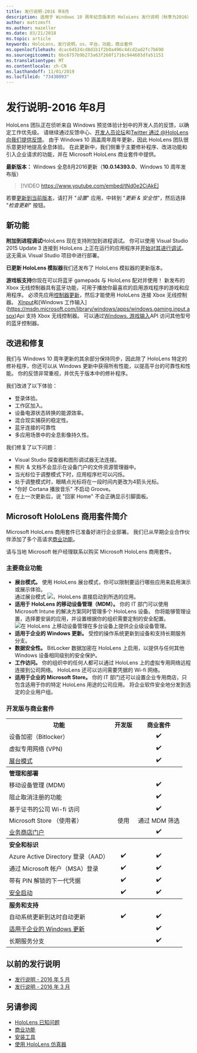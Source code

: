 ```yaml
---
title: 发行说明-2016 年8月
description: 适用于 Windows 10 周年纪念版本的 HoloLens 发行说明（秋季为2016）
author: mattzmsft
ms.author: mazeller
ms.date: 03/21/2018
ms.topic: article
keywords: HoloLens，发行说明，os，平台，功能，商业套件
ms.openlocfilehash: dcac64524cd8d1b1f2b0a496c4dcd2ad2fc7b690
ms.sourcegitcommit: 6bc6757b9b273a63f260f1716c944603dfa51151
ms.translationtype: MT
ms.contentlocale: zh-CN
ms.lasthandoff: 11/01/2019
ms.locfileid: "73438093"
---
```

# <a name="release-notes---august-2016"></a>发行说明-2016 年8月

HoloLens 团队正在侦听来自 Windows 预览体验计划中的开发人员的反馈，以确定工作优先级。 请继续通过反馈中心、[开发人员论坛](https://forums.hololens.com)和[Twitter 通过 @HoloLens](https://twitter.com/hololens)[向我们提供反馈](give-us-feedback.md)。 由于 Windows 10 涵盖周年周年更新，因此 HoloLens 团队很乐意更好地提高全息体验。 在此更新中，我们侧重于主要修补程序、改进功能和引入企业请求的功能，并在 Microsoft HoloLens 商业套件中提供。

**最新版本：** Windows 全息8月2016更新（**10.0.14393.0**、Windows 10 周年发布版）

>[!VIDEO https://www.youtube.com/embed/tNd0e2CiAkE]

若要[更新到当前版本](updating-hololens.md)，请打开 "*设置*" 应用，中转到 "*更新 & 安全性*"，然后选择 "*检查更新*" 按钮。

## <a name="new-features"></a>新功能

**附加到进程调试**HoloLens 现在支持附加到进程调试。 你可以使用 Visual Studio 2015 Update 3 连接到 HoloLens 上正在运行的应用程序并[开始对其进行调试](using-visual-studio.md#debugging-an-installed-or-running-app)。 这无需从 Visual Studio 项目中进行部署。

**已更新 HoloLens 模拟器**我们还发布了 HoloLens 模拟器的更新版本。

**游戏板支持**你现在可以将蓝牙 gamepads 与 HoloLens 配对并使用！ 新发布的 Xbox 无线控制器具有蓝牙功能，可用于播放你最喜欢的启用游戏程序的游戏和应用程序。 必须先应用[控制器更新](https://support.xbox.com/xbox-one/accessories/update-controller-for-stereo-headset-adapter)，然后才能使用 HoloLens 连接 Xbox 无线控制器。 [XInput](https://msdn.microsoft.com/library/windows/desktop/hh405053(v=vs.85).aspx)和[Windows 工作输入](https://msdn.microsoft.com/library/windows/apps/windows.gaming.input.aspx)Api 支持 Xbox 无线控制器。 可以通过[Windows. 游戏输入](https://msdn.microsoft.com/library/windows/apps/windows.gaming.input.aspx)API 访问其他型号的蓝牙控制器。

## <a name="improvements-and-fixes"></a>改进和修复

我们与 Windows 10 周年更新的其余部分保持同步，因此除了 HoloLens 特定的修补程序，你还可以从 Windows 更新中获得所有性能，以提高平台的可靠性和性能。 你的反馈非常重视，并优先于版本中的修补程序。

我们改进了以下体验：
* 登录体验。
* 工作区加入。
* 设备电源状态转换的能源效率。
* 混合现实捕获的稳定性。
* 蓝牙连接的可靠性
* 多应用场景中的全息影像持久性。

我们修复了以下问题：
* Visual Studio 探查器和图形调试器无法连接。
* 照片 & 文档不会显示在设备门户的文件资源管理器中。
* 当光标位于调整模式下时，应用程序栏可以闪烁。
* 处于调整模式时，眼睛点光标将在一段时间内更改为4箭头光标。
* "你好 Cortana 播放音乐" 不启动 Groove。
* 在上一次更新后，说 "回家 Home" 不会正确显示引脚面板。

## <a name="introducing-microsoft-hololens-commercial-suite"></a>Microsoft HoloLens 商用套件简介

Microsoft HoloLens 商用套件已准备好进行企业部署。 我们已从早期企业合作伙伴添加了多个高请求[商业功能](commercial-features.md)。

请与当地 Microsoft 帐户经理联系以购买 Microsoft HoloLens 商用套件。

### <a name="key-commercial-features"></a>主要商业功能 

* **展台模式。** 使用 HoloLens 展台模式，你可以限制要运行哪些应用来启用演示或展示体验。<br>
  通过展台模式 ![，HoloLens 直接启动到所选的应用。](images/201608-kioskmode-400px.png)
* **适用于 HoloLens 的移动设备管理（MDM）。** 你的 IT 部门可以使用 Microsoft Intune 的解决方案同时管理多个 HoloLens 设备。 你将能够管理设置，选择要安装的应用，并设置根据你的组织需要定制的安全配置。<br>
  ![在 HoloLens 上移动设备管理在多台设备上提供企业级设备管理。](images/201608-enterprisemanagement-400px.png)
* **适用于企业的 Windows 更新。** 受控的操作系统更新到设备和支持长期服务分支。
* **数据安全性。** BitLocker 数据加密在 HoloLens 上启用，以提供与任何其他 Windows 设备相同级别的安全保护。
* **工作访问。** 你的组织中的任何人都可以通过 HoloLens 上的虚拟专用网络远程连接到公司网络。 HoloLens 还可以访问需要凭据的 Wi-fi 网络。
* **适用于企业的 Microsoft Store。** 你的 IT 部门还可以设置企业专用商店，只包含适用于你的特定 HoloLens 用途的公司应用。 将企业软件安全地分发到选定的企业用户组。

### <a name="development-edition-vs-commercial-suite"></a>开发版与商业套件

<table>
<tr>
<th>功能</th><th>开发版</th><th>商业套件</th>
</tr><tr>
<td>设备加密（Bitlocker）</td><td></td><td style="text-align: center;">✔️</td>
</tr><tr>
<td>虚拟专用网络 (VPN)</td><td></td><td style="text-align: center;">✔️</td>
</tr><tr>
<td><a href="using-the-windows-device-portal.md#kiosk-mode">展台模式</a></td><td></td><td style="text-align: center;">✔️</td>
</tr><tr>
<th colspan="3" style="text-align: left;"> 管理和部署</th>
</tr><tr>
<td>移动设备管理 (MDM)</td><td style="text-align: center;"></td><td style="text-align: center;">✔️</td>
</tr><tr>
<td>阻止取消注册的功能</td><td></td><td style="text-align: center;">✔️</td>
</tr><tr>
<td>基于证书的公司 Wi-fi 访问</td><td></td><td style="text-align: center;">✔️</td>
</tr><tr>
<td>Microsoft Store （使用者）</td><td style="text-align: center;">使用</td><td style="text-align: center;">通过 MDM 筛选</td>
</tr><tr>
<td><a href="https://technet.microsoft.com/itpro/windows/manage/working-with-line-of-business-apps">业务商店门户</a></td><td></td><td style="text-align: center;">✔️</td>
</tr><tr>
<th colspan="3" style="text-align: left;"> 安全和标识</th>
</tr><tr>
<td>Azure Active Directory 登录（AAD）</td><td style="text-align: center;">✔️</td><td style="text-align: center;">✔️</td>
</tr><tr>
<td>通过 Microsoft 帐户（MSA）登录</td><td style="text-align: center;">✔️</td><td style="text-align: center;">✔️</td>
</tr><tr>
<td>带有 PIN 解锁的下一代凭据</td><td style="text-align: center;">✔️</td><td style="text-align: center;">✔️</td>
</tr><tr>
<td><a href="https://msdn.microsoft.com/windows/hardware/commercialize/manufacture/desktop/secure-boot-overview">安全启动</a></td><td style="text-align: center;">✔️</td><td style="text-align: center;">✔️</td>
</tr><tr>
<th colspan="3" style="text-align: left;"> 服务和支持</th>
</tr><tr>
<td>自动系统更新到达时自动更新</td><td style="text-align: center;">✔️</td><td style="text-align: center;">✔️</td>
</tr><tr>
<td><a href="https://technet.microsoft.com/itpro/windows/plan/windows-update-for-business">适用于企业的 Windows 更新</a></td><td></td><td style="text-align: center;">✔️</td>
</tr><tr>
<td>长期服务分支</td><td></td><td style="text-align: center;">✔️</td>
</tr>
</table>

## <a name="prior-release-notes"></a>以前的发行说明
* [发行说明 - 2016 年 5 月](release-notes-may-2016.md)
* [发行说明 - 2016 年 3 月](release-notes-march-2016.md)

## <a name="see-also"></a>另请参阅
* [HoloLens 已知问题](hololens-known-issues.md)
* [商业功能](commercial-features.md)
* [安装工具](install-the-tools.md)
* [使用 HoloLens 仿真器](using-the-hololens-emulator.md)
